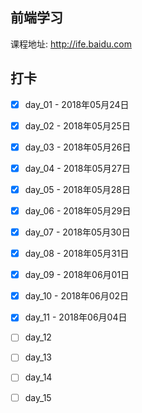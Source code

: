 ## 前端学习

课程地址: http://ife.baidu.com

## 打卡

- [x] day_01 - 2018年05月24日

- [x] day_02 - 2018年05月25日

- [x] day_03 - 2018年05月26日

- [x] day_04 - 2018年05月27日

- [x] day_05 - 2018年05月28日

- [x] day_06 - 2018年05月29日

- [x] day_07 - 2018年05月30日

- [x] day_08 - 2018年05月31日

- [x] day_09 - 2018年06月01日

- [x] day_10 - 2018年06月02日

- [x] day_11 - 2018年06月04日

- [ ] day_12

- [ ] day_13

- [ ] day_14

- [ ] day_15
